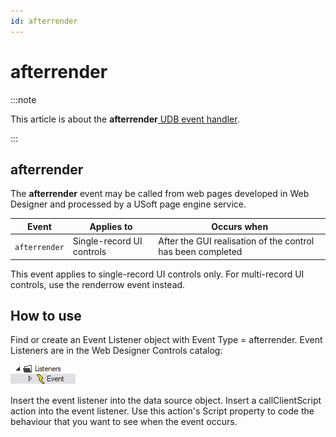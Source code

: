 ```yaml
---
id: afterrender
---
```


# afterrender




:::note

This article is about the **afterrender**[ UDB event handler](/docs/Web_and_app_UIs/UDB_Events).

:::

## **afterrender**

The **afterrender** event may be called from web pages developed in Web Designer and processed by a USoft page engine service.

|**Event**|**Applies to**|**Occurs when**|
|--------|--------|--------|
|`afterrender`|Single-record UI controls|After the GUI realisation of the control has been completed|



This event applies to single-record UI controls only. For multi-record UI controls, use the renderrow event instead.

## How to use

Find or create an Event Listener object with Event Type = afterrender. Event Listeners are in the Web Designer Controls catalog:

![](./assets/ff8672be-ff07-426e-ba7e-0ecf37444b63.png)

Insert the event listener into the data source object. Insert a callClientScript action into the event listener. Use this action's Script property to code the behaviour that you want to see when the event occurs.